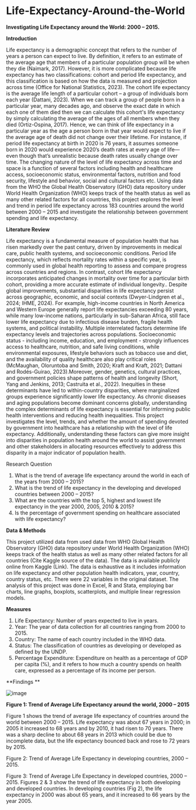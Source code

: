 # Life-Expectancy-Around-the-World

**Investigating Life Expectancy around the World: 2000 – 2015.**

**Introduction**

Life expectancy is a demographic concept that refers to the number of years a person can expect to live. By definition, it refers to an estimate of the average age that members of a particular population group will be when they die (Naimark, 2017). However, it is more complicated because life expectancy has two classifications: cohort and period life expectancy, and this classification is based on how the data is measured and projection across time (Office for National Statistics, 2023). The cohort life expectancy is the average life length of a particular cohort – a group of individuals born each year (Dattani, 2023). When we can track a group of people born in a particular year, many decades ago, and observe the exact date in which each one of them died then we can calculate this cohort's life expectancy by simply calculating the average of the ages of all members when they died (Ortiz-Ospina, 2017). Hence, we can think of life expectancy in a particular year as the age a person born in that year would expect to live if the average age of death did not change over their lifetime. For instance, if period life expectancy at birth in 2020 is 76 years, it assumes someone born in 2020 would experience 2020’s death rates at every age of life—even though that’s unrealistic because death rates usually change over time. The changing nature of the level of life expectancy across time and space is a function of several factors including health and healthcare access, socioeconomic status, environmental factors, nutrition and food security, lifestyle and behavior, social and cultural factors etc. Using data from the WHO the Global Health Observatory (GHO) data repository under World Health Organization (WHO) keeps track of the health status as well as many other related factors for all countries, this project explores the level and trend in period life expectancy across 183 countries around the world between 2000 – 2015 and investigate the relationship between government spending and life expectancy. 

**Literature Review**

Life expectancy is a fundamental measure of population health that has risen markedly over the past century, driven by improvements in medical care, public health systems, and socioeconomic conditions. Period life expectancy, which reflects mortality rates within a specific year, is commonly used in global health reporting to assess and compare progress across countries and regions. In contrast, cohort life expectancy incorporates anticipated changes in mortality over time for a particular birth cohort, providing a more accurate estimate of individual longevity.. Despite global improvements, substantial disparities in life expectancy persist across geographic, economic, and social contexts (Dwyer-Lindgren et al., 2024; IHME, 2024). For example, high-income countries in North America and Western Europe generally report life expectancies exceeding 80 years, while many low-income nations, particularly in sub-Saharan Africa, still face lower life expectancy due to infectious disease burden, fragile health systems, and political instability.
Multiple interrelated factors determine life expectancy levels and trajectories across populations. Socioeconomic status - including income, education, and employment - strongly influences access to healthcare, nutrition, and safe living conditions, while environmental exposures, lifestyle behaviors such as tobacco use and diet, and the availability of quality healthcare also play critical roles (McMaughan, Oloruntoba and Smith, 2020; Kraft and Kraft, 2021; Dattani and Rodés-Guirao, 2023).Moreover, gender, genetics, cultural practices, and government policies shape patterns of health and longevity (Short, Yang and Jenkins, 2013; Castruita et al., 2022). Inequities in these determinants have led to within-country disparities, where marginalized groups experience significantly lower life expectancy. As chronic diseases and aging populations become dominant concerns globally, understanding the complex determinants of life expectancy is essential for informing public health interventions and reducing health inequalities. This project investigates the level, trends, and whether the amount of spending devoted by government into healthcare has a relationship with the level of life expectancy. Additionally, understanding these factors can give more insight into disparities in population health around the world to assist government and other stakeholders in allocating resources effectively to address this disparity in a major indicator of population health. 

Research Question

1.	What is the trend of average life expectancy around the world in each of the years from 2000 – 2015?
2.	What is the trend of life expectancy in the developing and developed countries between 2000 – 2015? 
3.	What are the countries with the top 5, highest and lowest life expectancy in the year 2000, 2005, 2010 & 2015?
4.	Is the percentage of government spending on healthcare associated with life expectancy?
   
**Data & Methods**

This project utilized data from  used data from WHO Global Health Observatory (GHO) data repository under World Health Organization (WHO) keeps track of the health status as well as many other related factors for all countries (Cite Kaggle source of the data). The data is available publicly online from Kaggle (Link). The data is exhaustive as it includes information on life expectancy and other population health indicators, year, country, country status, etc. There were 22 variables in the original dataset. The analysis of this project was done in Excel, R and Stata, employing bar charts, line graphs, boxplots, scatterplots, and multiple linear regression models.

**Measures**

1. Life Expectancy: Number of years expected to live in years.
2. Year: The year of data collection for all countries ranging from 2000 to 2015.
3. Country: The name of each country included in the WHO data.
4. Status: The classification of  countries as  developing or developed as defined by the UNDP.
5. Percentage Expenditure: Expenditure on health as a percentage of GDP per capita (%), and it refers to how much a country spends on health care, expressed as a percentage of its income per person.


**Findings
**


![image](https://github.com/user-attachments/assets/212e4ff2-f642-4aa5-80ec-01b9f694d491)


**Figure 1: Trend of Average Life Expectancy around the world, 2000 – 2015**

Figure 1 shows the trend of average life expectancy of countries around the world between 2000 – 2015. Life expectancy was about 67 years in 2000; in 2005 it increased to 68 years and by 2010, it had risen to 70 years. There was a sharp decline to about 68 years in 2013 which could be due to incomplete data, but the life expectancy bounced back and rose to 72 years by 2015.
 	 
Figure 2: Trend of Average Life Expectancy in developing countries, 2000 – 2015.

Figure 3: Trend of Average Life Expectancy in developed countries, 2000 – 2015. 
Figures 2 & 3 show the trend of life expectancy in both developing and developed countries. In developing countries (Fig 2), the life expectancy in 2000 was about 65 years, and it increased to 66 years by the year 2005. 

